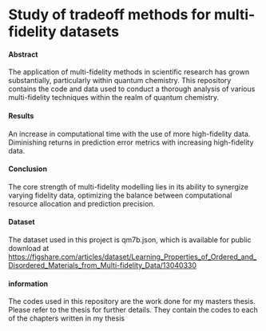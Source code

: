 # Study of tradeoff methods for multi-fidelity datasets
#### Abstract
The application of multi-fidelity methods in scientific research has grown substantially, particularly within quantum chemistry. This repository contains the code and data used to conduct a thorough analysis of various multi-fidelity techniques within the realm of quantum chemistry.

#### Results
An increase in computational time with the use of more high-fidelity data.
Diminishing returns in prediction error metrics with increasing high-fidelity data.

#### Conclusion
The core strength of multi-fidelity modelling lies in its ability to synergize varying fidelity data, optimizing the balance between computational resource allocation and prediction precision.

#### Dataset
The dataset used in this project is qm7b.json, which is available for public download at https://figshare.com/articles/dataset/Learning_Properties_of_Ordered_and_Disordered_Materials_from_Multi-fidelity_Data/13040330

#### information
The codes used in this repository are the work done for my masters thesis. Please refer to the thesis for further details. They contain the codes to each of the chapters written in my thesis
